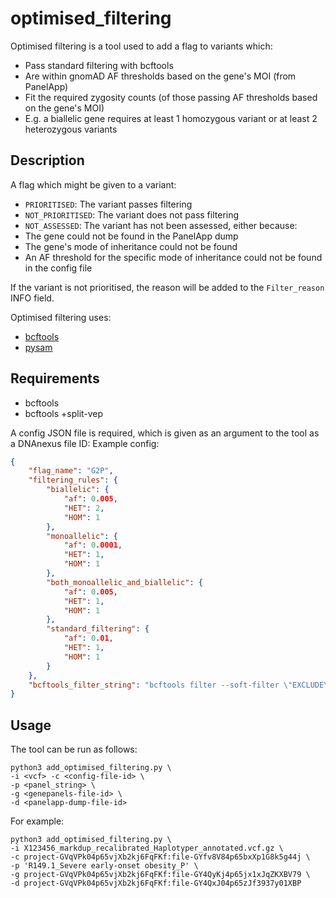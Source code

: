 # optimised_filtering
Optimised filtering is a tool used to add a flag to variants which:
- Pass standard filtering with bcftools
- Are within gnomAD AF thresholds based on the gene's MOI (from PanelApp)
- Fit the required zygosity counts (of those passing AF thresholds based on the gene's MOI)
 - E.g. a biallelic gene requires at least 1 homozygous variant or at least 2 heterozygous variants

## Description
A flag which might be given to a variant:
- `PRIORITISED`: The variant passes filtering
- `NOT_PRIORITISED`: The variant does not pass filtering
- `NOT_ASSESSED`: The variant has not been assessed, either because:
 - The gene could not be found in the PanelApp dump
 - The gene's mode of inheritance could not be found
 - An AF threshold for the specific mode of inheritance could not be found in the config file

If the variant is not prioritised, the reason will be added to the `Filter_reason` INFO field.

Optimised filtering uses:
- [bcftools](https://samtools.github.io/bcftools/bcftools.html, "bcftools website")
- [pysam](https://pysam.readthedocs.io/en/latest/, "pysam documentation")

## Requirements
- bcftools
 - bcftools +split-vep

A config JSON file is required, which is given as an argument to the tool as a DNAnexus file ID: Example config:

```JSON
{
	"flag_name": "G2P",
	"filtering_rules": {
		"biallelic": {
			"af": 0.005,
			"HET": 2,
			"HOM": 1
		},
		"monoallelic": {
			"af": 0.0001,
			"HET": 1,
			"HOM": 1
		},
		"both_monoallelic_and_biallelic": {
			"af": 0.005,
			"HET": 1,
			"HOM": 1
		},
		"standard_filtering": {
			"af": 0.01,
			"HET": 1,
			"HOM": 1
		}
	},
	"bcftools_filter_string": "bcftools filter --soft-filter \"EXCLUDE\" -m + -e '(CSQ_Consequence~\"synonymous_variant\" | CSQ_Consequence~\"intron_variant\" | CSQ_Consequence~\"upstream_gene_variant\" | CSQ_Consequence~\"downstream_gene_variant\" | CSQ_Consequence~\"intergenic_variant\" | CSQ_Consequence~\"5_prime_UTR_variant\" | CSQ_Consequence~\"3_prime_UTR_variant\" | CSQ_gnomADe_AF>0.01 | CSQ_gnomADg_AF>0.01 | CSQ_TWE_AF>0.05) & CSQ_ClinVar_CLNSIGCONF!~ \"pathogenic\/i\" & (CSQ_SpliceAI_pred_DS_AG<0.2 | CSQ_SpliceAI_pred_DS_AG==\".\") & (CSQ_SpliceAI_pred_DS_AL<0.2 | CSQ_SpliceAI_pred_DS_AL==\".\") & (CSQ_SpliceAI_pred_DS_DG<0.2 | CSQ_SpliceAI_pred_DS_DG==\".\") & (CSQ_SpliceAI_pred_DS_DL<0.2 | CSQ_SpliceAI_pred_DS_DL==\".\")'"
}
```

## Usage
The tool can be run as follows:
```
python3 add_optimised_filtering.py \
-i <vcf> -c <config-file-id> \
-p <panel_string> \
-g <genepanels-file-id> \
-d <panelapp-dump-file-id>
```

For example:
```
python3 add_optimised_filtering.py \
-i X123456_markdup_recalibrated_Haplotyper_annotated.vcf.gz \
-c project-GVqVPk04p65vjXb2kj6FqFKf:file-GYfv8V84p65bxXp1G8k5g44j \
-p 'R149.1_Severe early-onset obesity_P' \
-g project-GVqVPk04p65vjXb2kj6FqFKf:file-GY4QyKj4p65jx1xJqZKXBV79 \
-d project-GVqVPk04p65vjXb2kj6FqFKf:file-GY4QxJ04p65zJf3937y01XBP
```